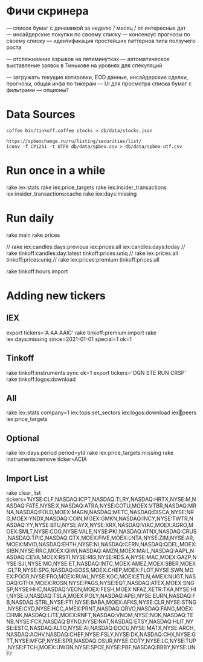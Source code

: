 # Фичи скринера
— список бумаг с динамикой за неделю / месяц / от интересных дат
— инсайдерские покупки по своему списку
— консенсус прогнозы по своему списку
— идентификация простейших паттернов типа ползучего роста

— отслеживание взрывов на пятиминутках
— автоматическое выставление заявок в Тинькове на уровнях для спекуляций

— загружать текущие котировки, EOD данные, инсайдерские сделки, прогнозы, общая инфа по тикерам
— UI для просмотра списка бумаг с фильтрами
— опционы?



# Data Sources

    coffee bin/tinkoff.coffee stocks > db/data/stocks.json

    https://spbexchange.ru/ru/listing/securities/list/
    iconv -f CP1251 -t UTF8 db/data/spbex.csv > db/data/spbex-utf.csv


# Run once in a while

rake iex:stats
rake iex:price_targets
rake iex:insider_transactions iex:insider_transactions:cache
rake iex:days:missing

# Run daily

rake main
rake prices

// rake iex:candles:days:previous iex:prices:all iex:candles:days:today
// rake tinkoff:candles:day:latest tinkoff:prices:uniq
// rake iex:prices:all tinkoff:prices:uniq
// rake iex:prices:premium tinkoff:prices:all

rake tinkoff:hours:import

# Adding new tickers

## IEX
export tickers='A AA AAIC'
rake tinkoff:premium:import
rake iex:days:missing since=2021-01-01 special=1 ok=1

## Tinkoff
rake tinkoff:instruments:sync ok=1
export tickers='OGN STE RUN CRSP'
rake tinkoff:logos:download

## All
rake iex:stats company=1 iex:tops:set_sectors iex:logos:download iex:symbols:peers iex:price_targets

## Optional
rake iex:days:period period=ytd
rake iex:price_targets:missing
rake instruments:remove ticker=ACIA


## Import List

rake clear_list tickers='NYSE:CLF,NASDAQ:ICPT,NASDAQ:TLRY,NASDAQ:HRTX,NYSE:M,NASDAQ:FATE,NYSE:X,NASDAQ:ATRA,NYSE:GOTU,MOEX:VTBR,NASDAQ:MRNA,NASDAQ:FOLD,MOEX:MAGN,NASDAQ:METC,NASDAQ:DISCA,NYSE:NRG,MOEX:YNDX,NASDAQ:COIN,MOEX:GMKN,NASDAQ:INCY,NYSE:TWTR,NASDAQ:YY,NYSE:BTU,NYSE:AYX,NYSE:XRX,NASDAQ:VIAC,MOEX:AGRO,MOEX:SMLT,NYSE:COG,NYSE:VALE,NYSE:PKI,NASDAQ:ATNX,NASDAQ:CRUS,NASDAQ:TPIC,NASDAQ:GTX,MOEX:FIVE,MOEX:LNTA,NYSE:ZIM,NYSE:AR,MOEX:MVID,NASDAQ:EHTH,NYSE:NI,NASDAQ:CERN,NASDAQ:QDEL,MOEX:SIBN,NYSE:RRC,MOEX:QIWI,NASDAQ:AMZN,MOEX:MAIL,NASDAQ:AAPL,NASDAQ:CEVA,MOEX:RSTI,NYSE:RIG,NYSE:RDS.A,NYSE:MAC,MOEX:GAZP,NYSE:SJI,NYSE:MO,NYSE:ET,NASDAQ:INTC,MOEX:AMEZ,MOEX:SBER,MOEX:GLTR,NYSE:SPG,NASDAQ:GOSS,MOEX:CHEP,MOEX:FLOT,NYSE:SWN,MOEX:POGR,NYSE:FRO,MOEX:RUAL,NYSE:KGC,MOEX:ETLN,AMEX:NUGT,NASDAQ:GTHX,MOEX:ROSN,NYSE:PAGS,NYSE:EQT,NASDAQ:ATEX,MOEX:SNGSP,NYSE:HHC,NASDAQ:VEON,MOEX:FESH,MOEX:NFAZ,XETR:TKA,NYSE:HII,NYSE:J,NASDAQ:TSLA,MOEX:POLY,NASDAQ:APEI,NYSE:EURN,NASDAQ:FB,NASDAQ:STRL,NYSE:FTI,NYSE:BABA,MOEX:AFKS,NYSE:CLR,NYSE:STNG,NYSE:CYD,NYSE:HCC,AMEX:PRNT,NASDAQ:QRVO,NASDAQ:FANG,MOEX:CHMK,NASDAQ:LITE,MOEX:RNFT,NASDAQ:VNOM,NYSE:NOK,NASDAQ:TENB,NYSE:FCX,NASDAQ:BYND,NYSE:NAT,NASDAQ:ETSY,NASDAQ:HLIT,NYSE:ESTC,NASDAQ:ALTO,NYSE:AI,NASDAQ:DOCU,NYSE:MATX,NYSE:ARCH,NASDAQ:ACHV,NASDAQ:CHEF,NYSE:FSLY,NYSE:DK,NASDAQ:CHX,NYSE:GTT,NYSE:MFGP,NYSE:SPR,NASDAQ:OSUR,NYSE:COTY,NYSE:LC,NYSE:TUP,NYSE:FTCH,MOEX:UWGN,NYSE:SPCE,NYSE:PBF,NASDAQ:BBBY,NYSE:UNFI'
